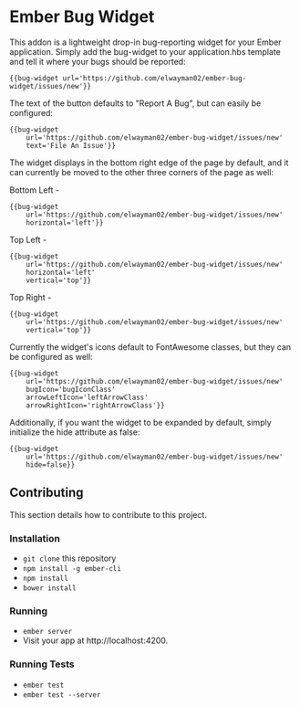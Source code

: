 # Ember Bug Widget

This addon is a lightweight drop-in bug-reporting widget for your Ember application.  Simply add the bug-widget to your application.hbs template and tell it where your bugs should be reported:

```
{{bug-widget url='https://github.com/elwayman02/ember-bug-widget/issues/new'}}
```

The text of the button defaults to "Report A Bug", but can easily be configured:

```
{{bug-widget
    url='https://github.com/elwayman02/ember-bug-widget/issues/new'
    text='File An Issue'}}
```

The widget displays in the bottom right edge of the page by default, and it can currently be moved to the other three corners of the page as well:

Bottom Left -
```
{{bug-widget
    url='https://github.com/elwayman02/ember-bug-widget/issues/new'
    horizontal='left'}}
```

Top Left -
```
{{bug-widget
    url='https://github.com/elwayman02/ember-bug-widget/issues/new'
    horizontal='left'
    vertical='top'}}
```

Top Right -
```
{{bug-widget
    url='https://github.com/elwayman02/ember-bug-widget/issues/new'
    vertical='top'}}
```

Currently the widget's icons default to FontAwesome classes, but they can be configured as well:

```
{{bug-widget
    url='https://github.com/elwayman02/ember-bug-widget/issues/new'
    bugIcon='bugIconClass'
    arrowLeftIcon='leftArrowClass'
    arrowRightIcon='rightArrowClass'}}
```

Additionally, if you want the widget to be expanded by default, simply initialize the hide attribute as false:

```
{{bug-widget
    url='https://github.com/elwayman02/ember-bug-widget/issues/new'
    hide=false}}
```

## Contributing

This section details how to contribute to this project.

### Installation

* `git clone` this repository
* `npm install -g ember-cli`
* `npm install`
* `bower install`

### Running

* `ember server`
* Visit your app at http://localhost:4200.

### Running Tests

* `ember test`
* `ember test --server`

